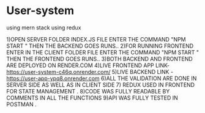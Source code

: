# User-system
using mern stack using redux 


1)OPEN SERVER FOLDER INDEX.JS FILE ENTER THE COMMAND "NPM START "    THEN THE BACKEND GOES RUNS..
2)FOR RUNNING FRONTEND  ENTER IN THE CLIENT FOLDER FILE ENTER THE COMMAND "NPM START "  THEN THE FRONTEND GOES RUNS..
3)BOTH BACKEND AND FRONTEND ARE DEPLOYED ON RENDER.COM
4)LIVE FRONTEND APP LINK-https://user-system-c46q.onrender.com/
5)LIVE BACKEND LINK -https://user-app-ypq8.onrender.com
6)ALL THE VALIDATION ARE DONE IN SERVER SIDE AS WELL AS IN CLIENT SIDE 
7) REDUX USED IN FRONTEND FOR STATE MANAGEMENT .
8)CODE WAS FULLY READABLE BY COMMENTS IN ALL THE FUNCTIONS 
9)API WAS FULLY TESTED IN POSTMAN .



 
